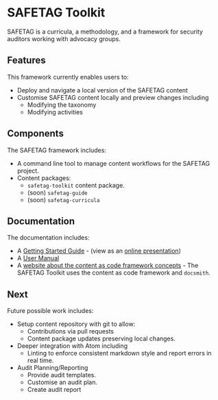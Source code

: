 # SAFETAG Toolkit

SAFETAG is a curricula, a methodology, and a framework for security auditors working with advocacy groups.

## Features

This framework currently enables users to:
 - Deploy and navigate a local version of the SAFETAG content
 - Customise SAFETAG content locally and preview changes including
    - Modifying the taxonomy
    - Modifying activities

## Components

The SAFETAG framework includes:
 - A command line tool to manage content workflows for the SAFETAG project.
 - Content packages:
    - `safetag-toolkit` content package.
    - (soon) `safetag-guide`
    - (soon) `safetag-curricula`

## Documentation

The documentation includes:
 - A [Getting Started Guide](guide.md) - (view as an [online presentation](#))
 - A [User Manual](manual.md)
 - A [website about the content as code framework concepts](http://iilab.github.io/contentascode/) - The SAFETAG Toolkit uses the content as code framework and `docsmith`.

## Next

Future possible work includes:
 - Setup content repository with git to allow:
    - Contributions via pull requests
    - Content package updates preserving local changes.
 - Deeper integration with Atom including
    - Linting to enforce consistent markdown style and report errors in real time.
 - Audit Planning/Reporting
    - Provide audit templates.
    - Customise an audit plan.
    - Create audit report
